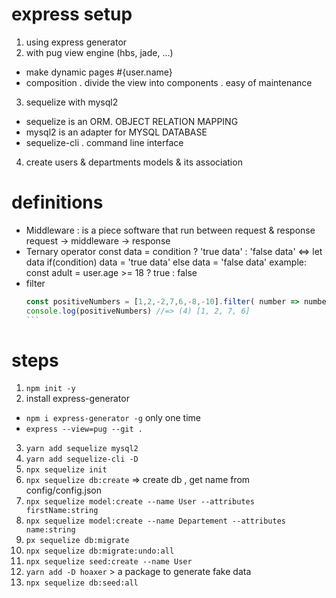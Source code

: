 # express setup
1. using express generator
2. with pug view engine (hbs, jade, ...)
  - make dynamic pages #{user.name}
  - composition
    . divide the view into components
    . easy of maintenance
3. sequelize with mysql2
  - sequelize is an ORM. OBJECT RELATION MAPPING
  - mysql2 is an adapter for MYSQL DATABASE
  - sequelize-cli . command line interface
4. create users & departments models & its association

# definitions
- Middleware : is a piece software that run between request & response
  request -> middleware -> response
- Ternary operator
  const data = condition ? 'true data' : 'false data'
  <=>
  let data
  if(condition)
    data = 'true data'
  else 
    data = 'false data'
  example: 
  const adult = user.age >= 18 ? true : false
- filter
  ````js
  const positiveNumbers = [1,2,-2,7,6,-8,-10].filter( number => number > 0 )
  console.log(positiveNumbers) //=> (4) [1, 2, 7, 6] 
  ```
# steps
1. `npm init -y`
2. install express-generator
  - `npm i express-generator -g` only one time
  - `express --view=pug --git .`
3. `yarn add sequelize mysql2`
3. `yarn add sequelize-cli -D`
4. `npx sequelize init`
5. `npx sequelize db:create` => create db , get name from config/config.json
6. `npx sequelize model:create --name User --attributes firstName:string`
7. `npx sequelize model:create --name Departement --attributes name:string`
8. `px sequelize db:migrate`
9. `npx sequelize db:migrate:undo:all`
10. `npx sequelize seed:create --name User`
11. `yarn add -D hoaxer` > a package to generate fake data
12. `npx sequelize db:seed:all`